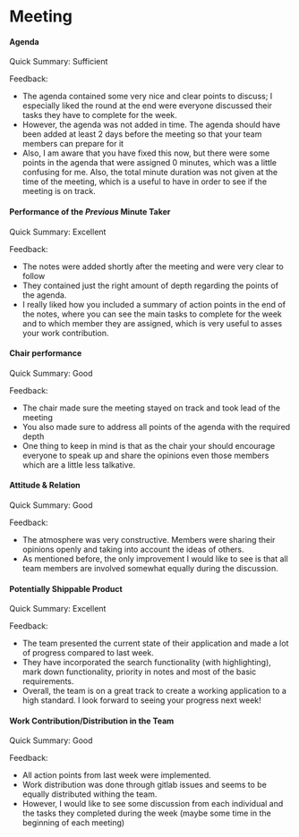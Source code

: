 # Meeting


#### Agenda 

Quick Summary: Sufficient

Feedback:

- The agenda contained some very nice and clear points to discuss; I especially liked the round at the end were everyone discussed their tasks they have to complete for the week.
- However, the agenda was not added in time. The agenda should have been added at least 2 days before the meeting so that your team members can prepare for it
- Also, I am aware that you have fixed this now, but there were some points in the agenda that were assigned 0 minutes, which was a little confusing for me. Also, the total minute duration was not given at the time of the meeting, which is a useful to have in order to see if the meeting is on track.




#### Performance of the *Previous* Minute Taker

Quick Summary: Excellent

Feedback: 

- The notes were added shortly after the meeting and were very clear to follow
- They contained just the right amount of depth regarding the points of the agenda.
- I really liked how you included a summary of action points in the end of the notes, where you can see the main tasks to complete for the week and to which member they are assigned, which is very useful to asses your work contribution.


#### Chair performance



Quick Summary: Good

Feedback: 

- The chair made sure the meeting stayed on track and took lead of the meeting
- You also made sure to address all points of the agenda with the required depth
- One thing to keep in mind is that as the chair your should encourage everyone to speak up and share the opinions even those members which are a little less talkative.


#### Attitude & Relation

Quick Summary: Good

Feedback: 
- The atmosphere was very constructive. Members were sharing their opinions openly and taking into account the ideas of others.
- As mentioned before, the only improvement I would like to see is that all team members are involved somewhat equally during the discussion.


#### Potentially Shippable Product

Quick Summary: Excellent

Feedback: 

- The team presented the current state of their application and made a lot of progress compared to last week.
- They have incorporated the search functionality (with highlighting), mark down functionality, priority in notes and most of the basic requirements. 
- Overall, the team is on a great track to create a working application to a high standard. I look forward to seeing your progress next week!


#### Work Contribution/Distribution in the Team


Quick Summary: Good

Feedback: 

- All action points from last week were implemented.
- Work distribution was done through gitlab issues and seems to be equally distributed withing the team.
- However, I would like to see some discussion from each individual and the tasks they completed during the week (maybe some time in the beginning of each meeting)


